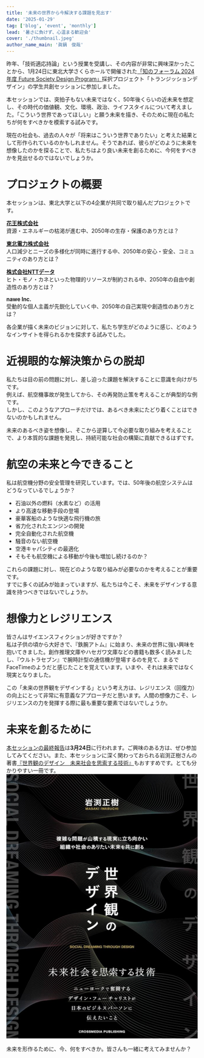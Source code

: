 ```yaml
---
title: '未来の世界から今解決する課題を見出す'
date: '2025-01-29'
tag: ['blog', 'event', 'monthly']
lead: '暑さに負けず、心温まる歓迎会'
cover: './thumbnail.jpeg'
author_name_main: '眞鍋　俊哉'
---
```


昨年、「技術適応持論」という授業を受講し、その内容が非常に興味深かったことから、1月24日に東北大学さくらホールで開催された[「知のフォーラム 2024年度 Future Society Design Program」](https://www.tfc.tohoku.ac.jp/jp/forum/)採択プロジェクト「トランジッションデザイン」の学生共創セッションに参加しました。

本セッションでは、突拍子もない未来ではなく、50年後くらいの近未来を想定し、その時代の価値観、文化、環境、政治、ライフスタイルについて考えました。「こういう世界であってほしい」と願う未来を描き、そのために現在の私たちが何をすべきかを模索する試みです。

現在の社会も、過去の人々が「将来はこういう世界でありたい」と考えた結果として形作られているのかもしれません。そうであれば、彼らがどのように未来を想像したのかを探ることで、私たちはより良い未来を創るために、今何をすべきかを見出せるのではないでしょうか。

# プロジェクトの概要

本セッションは、東北大学と以下の4企業が共同で取り組んだプロジェクトです。

[**花王株式会社**](https://www.kao.com/jp/)  
  資源・エネルギーの枯渇が進む中、2050年の生存・保護のあり方とは？

[**東北電力株式会社**](https://www.tohoku-epco.co.jp)  
  人口減少とニーズの多様化が同時に進行する中、2050年の安心・安全、コミュニティのあり方とは？

[**株式会社NTTデータ**](https://www.nttdata.com/jp/ja/)  
  ヒト・モノ・カネといった物理的リソースが制約される中、2050年の自由や創造性のあり方とは？

**nawe Inc.**  
  受動的な個人主義が先鋭化していく中、2050年の自己実現や創造性のあり方とは？

各企業が描く未来のビジョンに対して、私たち学生がどのように感じ、どのようなインサイトを得られるかを探求する試みでした。

# 近視眼的な解決策からの脱却

私たちは目の前の問題に対し、差し迫った課題を解決することに意識を向けがちです。  
例えば、航空機事故が発生してから、その再発防止策を考えることが典型的な例です。  
しかし、このようなアプローチだけでは、あるべき未来にたどり着くことはできないのかもしれません。

未来のあるべき姿を想像し、そこから逆算して今必要な取り組みを考えることで、より本質的な課題を発見し、持続可能な社会の構築に貢献できるはずです。

# 航空の未来と今できること

私は航空機分野の安全管理を研究しています。では、50年後の航空システムはどうなっているでしょうか？

- 石油以外の燃料（水素など）の活用
- より高速な移動手段の登場
- 豪華客船のような快適な飛行機の旅
- 省力化されたエンジンの開発
- 完全自動化された航空機
- 騒音のない航空機
- 空港キャパシティの最適化
- そもそも航空機による移動が今後も増加し続けるのか？

これらの課題に対し、現在どのような取り組みが必要なのかを考えることが重要です。  
すでに多くの試みが始まっていますが、私たちは今こそ、未来をデザインする意識を持つべきではないでしょうか。

# 想像力とレジリエンス

皆さんはサイエンスフィクションが好きですか？  
私は子供の頃から大好きで、『鉄腕アトム』に始まり、未来の世界に強い興味を抱いてきました。創作推理文庫やハセガワ文庫などの書籍も数多く読みましたし、『ウルトラセブン』で腕時計型の通信機が登場するのを見て、まるでFaceTimeのようだと感じたことを覚えています。いまや、それは未来ではなく現実となりました。

この「未来の世界観をデザインする」という考え方は、レジリエンス（回復力）の向上にとって非常に有意義なアプローチだと思います。人間の想像力こそ、レジリエンスの力を発揮する際に最も重要な要素ではないでしょうか。

# 未来を創るために

[本セッションの最終報告](https://www.tfc.tohoku.ac.jp/jp/future-society-design-program/program/1003.html)は**3月24日**に行われます。ご興味のある方は、ぜひ参加してみてください。また、本セッションに深く関わっておられる岩渕正樹さんの著書[『世界観のデザイン　未来社会を思索する技術』](https://www.valuebooks.jp/世界観のデザイン/bp/VS0090674365)もおすすめです。とても分かりやすい一冊です。
![世界観のデザイン　未来社会を思索する技術](image1.png '世界観のデザイン　未来社会を思索する技術')

未来を形作るために、今、何をすべきか。皆さんも一緒に考えてみませんか？
